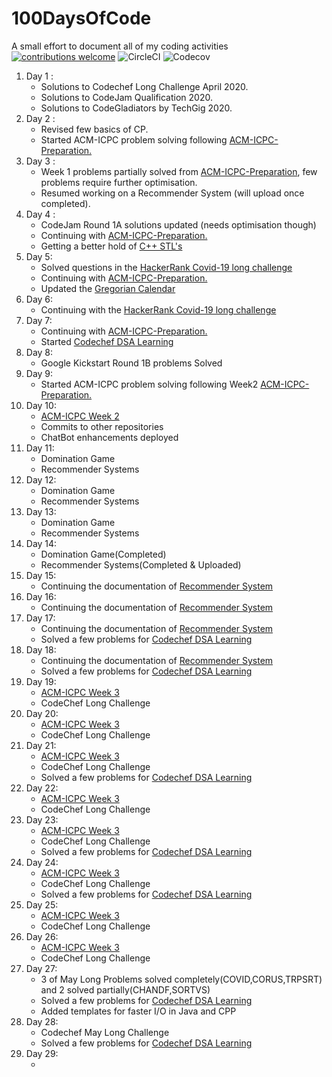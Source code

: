 # 100DaysOfCode
A small effort to document all of my coding activities <br>
[![contributions welcome](https://img.shields.io/badge/contributions-welcome-brightgreen.svg?style=flat)](https://github.com/dwyl/esta/issues)
![CircleCI](https://img.shields.io/circleci/project/github/ntkme/github-buttons/master.svg)
![Codecov](https://img.shields.io/codecov/c/github/ntkme/github-buttons.svg)
<ol>
<li>Day 1 : 
<ul>
<li>Solutions to Codechef Long Challenge April 2020.
<li>Solutions to CodeJam Qualification 2020.
<li>Solutions to CodeGladiators by TechGig 2020.
</ul>
<li>Day 2 :
<ul>
<li>Revised few basics of CP.
<li>Started ACM-ICPC problem solving following <a href = "https://github.com/BedirT/ACM-ICPC-Preparation">ACM-ICPC-Preparation.</a>
</ul>
<li>Day 3 :
<ul>
<li>Week 1 problems partially solved from <a href = "https://github.com/BedirT/ACM-ICPC-Preparation">ACM-ICPC-Preparation</a>, few problems require further optimisation.
<li>Resumed working on a Recommender System (will upload once completed).
</ul>
<li>Day 4 :
 <ul>
   <li>CodeJam Round 1A solutions updated (needs optimisation though)
   <li>Continuing with <a href = "https://github.com/BedirT/ACM-ICPC-Preparation">ACM-ICPC-Preparation.</a>
   <li>Getting a better hold of <a href="https://github.com/Bhupesh-V/30-seconds-of-cpp">C++ STL's</a>
 </ul>
 <li>Day 5:
  <ul>
   <li>Solved questions in the <a href="https://www.hackerrank.com/contests/covid19-long-challenge/challenges">HackerRank Covid-19 long challenge</a>
    <li>Continuing with <a href = "https://github.com/BedirT/ACM-ICPC-Preparation">ACM-ICPC-Preparation.</a>
   <li>Updated the <a href="https://github.com/mishrraG/Gregorian-Calendar">Gregorian Calendar</a>
    </ul>
  <li>Day 6:
   <ul>
    <li>Continuing with the <a href="https://www.hackerrank.com/contests/covid19-long-challenge/challenges">HackerRank Covid-19 long challenge</a>
   </ul>
   <li>Day 7:
    <ul>
     <li>Continuing with <a href = "https://github.com/BedirT/ACM-ICPC-Preparation">ACM-ICPC-Preparation.</a>
     <li>Started <a href="https://www.codechef.com/LRNDSA01">Codechef DSA Learning </a>
    </ul>
    <li>Day 8:
     <ul>
      <li>Google Kickstart Round 1B problems Solved
     </ul>
     <li>Day 9:<ul>
      <li>Started ACM-ICPC problem solving following Week2 <a href = "https://github.com/BedirT/ACM-ICPC-Preparation">ACM-ICPC-Preparation.</a>
       </ul>
      <li>Day 10:
       <ul>
        <li><a href="https://github.com/mishrraG/ACM-ICPC-Preparation/tree/master/Week02">ACM-ICPC Week 2</a>
         <li>Commits to other repositories
          <li>ChatBot enhancements deployed
       </ul>
        <li>Day 11:
            <ul>
                <li>Domination Game
                    <li>Recommender Systems
            </ul>
            <li>Day 12:
                <ul>
                <li>Domination Game
                    <li>Recommender Systems
            </ul>
            <li>Day 13:
                <ul>
                <li>Domination Game
                    <li>Recommender Systems
            </ul>
            <li>Day 14:
                <ul>
                <li>Domination Game(Completed)
                    <li>Recommender Systems(Completed & Uploaded)
            </ul>
            <li>Day 15:
                <ul>
                 <li>Continuing the documentation of <a href="https://github.com/mishrraG/Recommendation-Engine">Recommender System</a>
            </ul>
                  <li>Day 16:
                <ul>
                 <li>Continuing the documentation of <a href="https://github.com/mishrraG/Recommendation-Engine">Recommender System</a>
            </ul>
                  <li>Day 17:
                <ul>
                 <li>Continuing the documentation of <a href="https://github.com/mishrraG/Recommendation-Engine">Recommender System</a>
                  <li>Solved a few problems for <a href="https://www.codechef.com/LRNDSA01">Codechef DSA Learning </a>
            </ul>
                   <li>Day 18:
                <ul>
                 <li>Continuing the documentation of <a href="https://github.com/mishrraG/Recommendation-Engine">Recommender System</a>
                  <li>Solved a few problems for <a href="https://www.codechef.com/LRNDSA01">Codechef DSA Learning </a>
            </ul>
                    <li>Day 19:
                <ul>
                 <li><a href="https://github.com/mishrraG/ACM-ICPC-Preparation/tree/master/Week03">ACM-ICPC Week 3</a>
                  <li>CodeChef Long Challenge 
            </ul>
                     <li>Day 20:
                <ul>
                 <li><a href="https://github.com/mishrraG/ACM-ICPC-Preparation/tree/master/Week03">ACM-ICPC Week 3</a>
                  <li>CodeChef Long Challenge 
            </ul>
                      <li>Day 21:
                <ul>
                 <li><a href="https://github.com/mishrraG/ACM-ICPC-Preparation/tree/master/Week03">ACM-ICPC Week 3</a>
                  <li>CodeChef Long Challenge 
                  <li>Solved a few problems for <a href="https://www.codechef.com/LRNDSA01">Codechef DSA Learning </a>
            </ul>
                       <li>Day 22:
                <ul>
                   <li><a href="https://github.com/mishrraG/ACM-ICPC-Preparation/tree/master/Week03">ACM-ICPC Week 3</a>
                  <li>CodeChef Long Challenge 
            </ul>
                 <li>Day 23:
                <ul>
                  <li><a href="https://github.com/mishrraG/ACM-ICPC-Preparation/tree/master/Week03">ACM-ICPC Week 3</a>
                  <li>CodeChef Long Challenge 
                   <li>Solved a few problems for <a href="https://www.codechef.com/LRNDSA01">Codechef DSA Learning </a>
            </ul>
                         <li>Day 24:
                <ul>
                 <li><a href="https://github.com/mishrraG/ACM-ICPC-Preparation/tree/master/Week03">ACM-ICPC Week 3</a>
                  <li>CodeChef Long Challenge 
                   <li>Solved a few problems for <a href="https://www.codechef.com/LRNDSA01">Codechef DSA Learning </a>
                          </ul>
            <li>Day 25:
                <ul>
                 <li><a href="https://github.com/mishrraG/ACM-ICPC-Preparation/tree/master/Week03">ACM-ICPC Week 3</a>
                  <li>CodeChef Long Challenge             </ul>
                           <li>Day 26:
                <ul>
                 <li><a href="https://github.com/mishrraG/ACM-ICPC-Preparation/tree/master/Week03">ACM-ICPC Week 3</a>
                  <li>CodeChef Long Challenge 
            </ul>
                            <li>Day 27:
                             <ul>
                              <li>3 of May Long Problems solved completely(COVID,CORUS,TRPSRT) and 2 solved partially(CHANDF,SORTVS)
                               <li>Solved a few problems for <a href="https://www.codechef.com/LRNDSA02">Codechef DSA Learning </a>
                                <li>Added templates for faster I/O in Java and CPP
                             </ul>
                             <li>Day 28:
                              <ul>
                               <li>Codechef May Long Challenge
                                <li>Solved a few problems for <a href="https://www.codechef.com/LRNDSA02">Codechef DSA Learning </a>
                              </ul>
                              <li>Day 29:
                               <ul>
                                <li>
                               </ul>
                             
